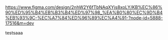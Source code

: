https://www.figma.com/design/2nhW2Y6fTbNAqXYjs8xoLY/KB%EC%86%90%ED%95%B4%EB%B3%B4%ED%97%98_%EA%B0%80%EC%9D%B4%EB%93%9C-%EC%A7%84%ED%96%89%EC%A4%91-?node-id=5888-17516&m=dev

testsaaa
